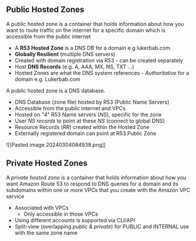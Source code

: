 ## Public Hosted Zones

A public hosted zone is a container that holds information about how you want to route traffic on the internet for a specific domain which is accessible from the public internet

- A **R53 Hosted Zone** is a DNS DB for a domain e.g lukerbab.com
- **Globally Resilient** (multiple DNS servers)
- Created with domain registration via R53 - can be created separately
- Host **DNS Records** (e.g. A, AAA, MX, NS, TXT …)
- Hosted Zones are what the DNS system references - *Authoritative* for a domain e.g. Lukerbab.com

A public hosted zone is a DNS database.

- DNS Database (zone file) hosted by R53 (Public Name Servers)
- Accessible from the public internet and VPCs
- Hosted on "*4*" R53 Name servers (*NS*), specific for the zone
- User *NS records* to point at these *NS* (connect to global DNS)
- Resource Records (*RR*) created within the Hosted Zone
- Externally registered domain can point at R53 Public Zone

![[Pasted image 20240304084938.png]]

## Private Hosted Zones

A _private hosted zone_ is a container that holds information about how you want Amazon Route 53 to respond to DNS queries for a domain and its subdomains within one or more VPCs that you create with the Amazon VPC service

- Associated with VPCs
	- Only accessible in those VPCs
- Using different accounts is supported via CLI/API
- Split-view (overlapping *public & private*) for PUBLIC and INTERNAL use with the same zone name